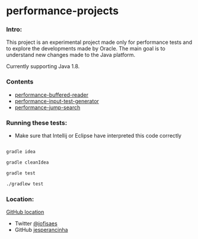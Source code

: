 # performance-projects

### Intro:

This project is an experimental project made only for performance tests and to explore the developments made by Oracle.
The main goal is to understand new changes made to the Java platform.

Currently supporting Java 1.8.

### Contents

* [performance-buffered-reader](performance-buffered-reader)
* [performance-input-test-generator](performance-input-test-generator)
* [performance-jump-search](performance-jump-search)

### Running these tests:

* Make sure that Intellij or Eclipse have interpreted this code correctly


```bash

gradle idea 

gradle cleanIdea 

gradle test

./gradlew test

```

### Location:

[GitHub location](https://github.com/jesperancinha/performance-projects)

* Twitter [@jofisaes](https://twitter.com/jofisaes)
* GitHub [jesperancinha](https://github.com/jesperancinha)




